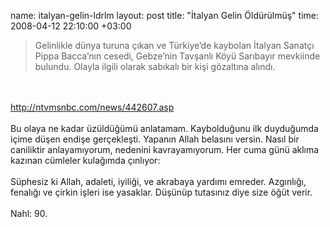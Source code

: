 name: italyan-gelin-ldrlm
layout: post
title: "İtalyan Gelin Öldürülmüş"
time: 2008-04-12 22:10:00 +03:00

<blockquote>Gelinlikle dünya turuna çıkan ve Türkiye’de kaybolan İtalyan Sanatçı Pippa Bacca’nın cesedi, Gebze’nin Tavşanlı Köyü Sarıbayır mevkiinde bulundu. Olayla ilgili olarak sabıkalı bir kişi gözaltına alındı.</blockquote><br /><a href="http://ntvmsnbc.com/news/442607.asp"><br />http://ntvmsnbc.com/news/442607.asp</a><br /><br />Bu olaya ne kadar üzüldüğümü anlatamam. Kaybolduğunu ilk duyduğumda içime düşen endişe gerçekleşti. Yapanın Allah belasını versin. Nasıl bir caniliktir anlayamıyorum, nedenini kavrayamıyorum. Her cuma günü aklıma kazınan cümleler kulağımda çınlıyor:<br /><br />Süphesiz ki Allah, adaleti, iyiliği, ve akrabaya yardımı emreder. Azgınlığı, fenalığı ve çirkin işleri ise yasaklar. Düşünüp tutasınız diye size öğüt verir.<br /><br />Nahl: 90.
